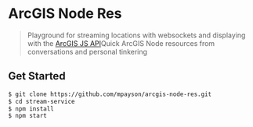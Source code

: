 # ArcGIS Node Res
> Playground for streaming locations with websockets and displaying with the [ArcGIS JS API](https://developers.arcgis.com/javascript/)Quick ArcGIS Node resources from conversations and personal tinkering

## Get Started

``` sh
$ git clone https://github.com/mpayson/arcgis-node-res.git
$ cd stream-service
$ npm install
$ npm start
```